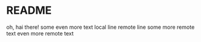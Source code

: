 # README
oh, hai there!
some even more text
local line
remote line
some more remote text
even more remote text
